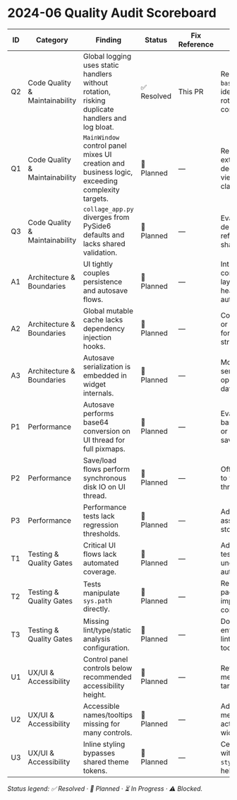 # 2024-06 Quality Audit Scoreboard

| ID | Category | Finding | Status | Fix Reference | Notes |
| --- | --- | --- | --- | --- | --- |
| Q2 | Code Quality & Maintainability | Global logging uses static handlers without rotation, risking duplicate handlers and log bloat. | ✅ Resolved | This PR | Replaced `basicConfig` with idempotent rotating handler configuration. |
| Q1 | Code Quality & Maintainability | `MainWindow` control panel mixes UI creation and business logic, exceeding complexity targets. | 🔧 Planned | — | Requires extraction into dedicated view/presenter classes. |
| Q3 | Code Quality & Maintainability | `collage_app.py` diverges from PySide6 defaults and lacks shared validation. | 🔧 Planned | — | Evaluate deprecation vs. refactor toward shared widgets. |
| A1 | Architecture & Boundaries | UI tightly couples persistence and autosave flows. | 🔧 Planned | — | Introduce controller/service layer for headless automation. |
| A2 | Architecture & Boundaries | Global mutable cache lacks dependency injection hooks. | 🔧 Planned | — | Consider factory or DI container for cache strategy swaps. |
| A3 | Architecture & Boundaries | Autosave serialization is embedded in widget internals. | 🔧 Planned | — | Move toward serializer operating on data model. |
| P1 | Performance | Autosave performs base64 conversion on UI thread for full pixmaps. | 🔧 Planned | — | Evaluate worker-based encoding or incremental saves. |
| P2 | Performance | Save/load flows perform synchronous disk IO on UI thread. | 🔧 Planned | — | Offload heavy IO to worker threads. |
| P3 | Performance | Performance tests lack regression thresholds. | 🔧 Planned | — | Add baseline assertions and store metrics. |
| T1 | Testing & Quality Gates | Critical UI flows lack automated coverage. | 🔧 Planned | — | Add headless tests for undo/redo and autosave flows. |
| T2 | Testing & Quality Gates | Tests manipulate `sys.path` directly. | 🔧 Planned | — | Replace with package imports/pytest configuration. |
| T3 | Testing & Quality Gates | Missing lint/type/static analysis configuration. | 🔧 Planned | — | Document and enforce lint/type/security tooling. |
| U1 | UX/UI & Accessibility | Control panel controls below recommended accessibility height. | 🔧 Planned | — | Revisit sizing to meet WCAG targets. |
| U2 | UX/UI & Accessibility | Accessible names/tooltips missing for many controls. | 🔧 Planned | — | Add accessible metadata for actionable widgets. |
| U3 | UX/UI & Accessibility | Inline styling bypasses shared theme tokens. | 🔧 Planned | — | Centralize styling within `style.qss`/token helpers. |

_Status legend: ✅ Resolved · 🔧 Planned · ⏳ In Progress · ⚠️ Blocked._
